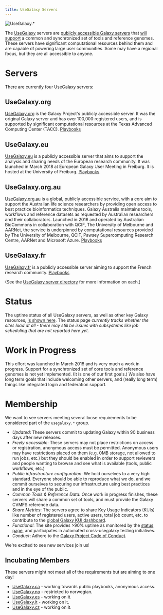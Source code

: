 ```yaml
---
title: UseGalaxy Servers
---
```


<img class="float-right img-responsive" style="max-width: 300px;" src="/images/galaxy-logos/usegalaxy-dot-star-white.svg" alt="UseGalaxy.*" />

The [UseGalaxy](/use/) servers are [publicly accessible Galaxy servers](/use/) that [will support](#work-in-progress)
 a common and synchronized set of tools and reference genomes.
These servers have significant computational resources behind them and are capable of powering large user communities. Some may have a regional focus, but they are all accessible to anyone.

# Servers

There are currently four UseGalaxy servers:

## UseGalaxy.org

[UseGalaxy.org](https://usegalaxy.org) is the Galaxy Project's publicly accessible server.  It was the original Galaxy server and has over 100,000 registered users, and is supported by significant computational resources at the Texas Advanced Computing Center (TACC). [Playbooks](https://github.com/galaxyproject/usegalaxy-playbook/)

## UseGalaxy.eu

[UseGalaxy.eu](https://usegalaxy.eu/) is a publicly accessible server that aims to support the analysis and sharing needs of the European research community.  It was launched in March 2018 at European Galaxy User Meeting in Freiburg.  It is hosted at the University of Freiburg. [Playbooks](https://github.com/usegalaxy-eu/infrastructure-playbook)

## UseGalaxy.org.au

[UseGalaxy.org.au](https://usegalaxy.org.au) is a global, publicly accessible service, with a core aim to support the Australian life science researchers by providing open access to best practice bioinformatics techniques. Galaxy Australia maintains tools, workflows and reference datasets as requested by Australian researchers and their collaborators. Launched in 2018 and operated by Australian BioCommons in collaboration with QCIF, The University of Melbourne and AARNet, the service is underpinned by computational resources provided by The University of Melbourne, QCIF, Pawsey Supercomputing Research Centre, AARNet and Microsoft Azure. [Playbooks](https://github.com/usegalaxy-au/infrastructure)

## UseGalaxy.fr

[UseGalaxy.fr](https://usegalaxy.fr) is a publicly accessible server aiming to support the French research community. [Playbooks](https://gitlab.com/ifb-elixirfr/usegalaxy-fr/infrastructure)

<!-- ## UseGalaxy.be

[UseGalaxy.be](https://usegalaxy.be) -->

(See the [UseGalaxy server directory](/use/) for more information on each.)

# Status

The uptime status of all UseGalaxy servers, as well as other key Galaxy resources, [is shown here](https://status.galaxyproject.org/). The status page *currently tracks whether the sites load at all - there may still be issues with subsystems like job scheduling that are not reported here yet.*

# Work in Progress

This effort was launched in March 2018 and is very much a work in progress.  Support for a synchronized set of core tools and reference genomes is not yet implemented.  (It is one of our first goals.)  We also have long term goals that include welcoming other servers, and (really long term) things like integrated login and federation support.

# Membership

We want to see servers meeting several loose requirements to be considered part of the `usegalaxy.*` group.

- *Updated*: These servers commit to updating Galaxy within 90 business days after new releases.
- *Freely accessible*: These servers may not place restrictions on access or registration, anonymous access must be permitted. Anonymous users may have restrictions placed on them (e.g. 0MB storage, not allowed to run jobs, etc.) but they should be enabled in order to support reviewers and people wanting to browse and see what is available (tools, public workflows, etc.)
- *Public infrastructure configuration*: We hold ourselves to a very high standard. Everyone should be able to reproduce what we do, and we commit ourselves to securing our infrastructure using best practices and in the eye of the public.
- *Common Tools & Reference Data*: Once work in progress finishes, these servers will share a common set of tools, and must provide the Galaxy CVMFS reference data.
- *Share Metrics*: The servers agree to share Key Usage Indicators (KUIs) like number of registered users, active users, total job count, etc. to contribute to the [global Galaxy KUI dashboard](https://gxy.io/kui).
- *Functional*: The site provides >90% uptime as monitored by the [status page](https://status.galaxyproject.org/), and participates in automated cross-usegalaxy testing initiatives.
- *Conduct*: Adhere to the [Galaxy Project Code of Conduct](https://galaxyproject.org/community/coc/).

We're excited to see new services join us!

## Incubating Members

These servers might not meet all of the requirements but are aiming to one day!

<!-- - [UseGalaxy.be](https://usegalaxy.be) - working towards public playbooks, anonymous access. -->
- [UseGalaxy.ca](https://usegalaxy.ca) - working towards public playbooks, anonymous access.
- [UseGalaxy.no](https://usegalaxy.no) - restricted to norwegian.
- [UseGalaxy.es](https://usegalaxy.es) - working on it.
- [UseGalaxy.it](https://usegalaxy.it) - working on it.
- [UseGalaxy.cz](https://usegalaxy.cz) - working on it.
